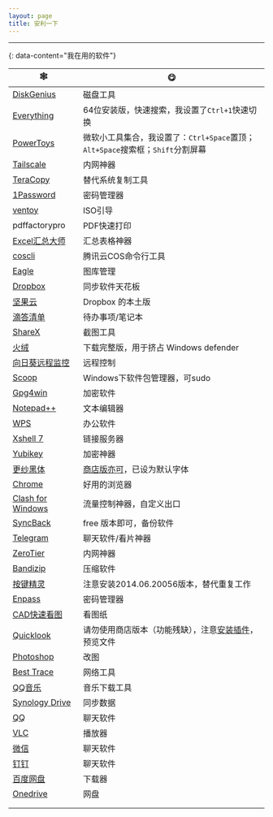 ```yaml
---
layout: page 
title: 安利一下
---
```


---
{: data-content="我在用的软件"}

| 🕸                                                            | 😋                                                            |
| ------------------------------------------------------------ | ------------------------------------------------------------ |
| [DiskGenius](https://www.diskgenius.cn/download.php)         | 磁盘工具                                                     |
| [Everything](https://www.voidtools.com/zh-cn/downloads/)     | 64位安装版，快速搜索，我设置了`Ctrl+1`快速切换               |
| [PowerToys](https://github.com/microsoft/PowerToys/releases) | 微软小工具集合，我设置了：`Ctrl+Space`置顶；`Alt+Space`搜索框；`Shift`分割屏幕 |
| [Tailscale](https://tailscale.com/download)                  | 内网神器                                                     |
| [TeraCopy](https://www.codesector.com/downloads)             | 替代系统复制工具                                             |
| [1Password](https://1password.com/downloads/windows/)        | 密码管理器                                                   |
| [ventoy](https://www.ventoy.net/cn/download.html)            | ISO引导                                                      |
| pdffactorypro                                                | PDF快速打印                                                  |
| [Excel汇总大师](http://www.ffcell.com/home/excelsummary.aspx) | 汇总表格神器                                                 |
| [coscli](https://github.com/tencentyun/coscli/releases)      | 腾讯云COS命令行工具                                          |
| [Eagle](https://cn.eagle.cool/download)                      | 图库管理                                                     |
| [Dropbox](https://www.dropbox.com/install)                   | 同步软件天花板                                               |
| [坚果云](https://www.jianguoyun.com/s/downloads)             | Dropbox 的本土版                                             |
| [滴答清单](https://dida365.com/about/download)               | 待办事项/笔记本                                              |
| [ShareX](https://getsharex.com/)                             | 截图工具                                                     |
| [火绒](https://www.huorong.cn/)                              | 下载完整版，用于挤占 Windows defender                        |
| [向日葵远程监控](https://sunlogin.oray.com/download)         | 远程控制                                                     |
| [Scoop](https://github.com/ScoopInstaller/Scoop)             | Windows下软件包管理器，可sudo                                |
| [Gpg4win](https://www.gpg4win.org/get-gpg4win.html)          | 加密软件                                                     |
| [Notepad++](https://notepad-plus-plus.org/downloads/)        | 文本编辑器                                                   |
| [WPS](https://www.wps.cn/)                                   | 办公软件                                                     |
| [Xshell 7](https://www.netsarang.com/en/free-for-home-school/) | 链接服务器                                                   |
| [Yubikey](https://www.yubico.com/support/download/)          | 加密神器                                                     |
| [更纱黑体](https://github.com/be5invis/Sarasa-Gothic/releases) | [商店版亦可](https://www.microsoft.com/zh-cn/p/%E6%9B%B4%E7%BA%B1%E9%BB%91%E4%BD%93/9mw0m424ncz7)，已设为默认字体 |
| [Chrome](https://www.google.com/intl/zh-CN/chrome/)          | 好用的浏览器                                                 |
| [Clash for Windows](https://github.com/Fndroid/clash_for_windows_pkg/releases) | 流量控制神器，自定义出口                                     |
| [SyncBack](https://www.2brightsparks.com/freeware/index.html) | free 版本即可，备份软件                                      |
| [Telegram](https://desktop.telegram.org/)                    | 聊天软件/看片神器                                            |
| [ZeroTier](https://www.zerotier.com/download/)               | 内网神器                                                     |
| [Bandizip](https://cn.bandisoft.com/bandizip/)               | 压缩软件                                                     |
| [按键精灵](http://download.myanjian.com/#ajjl)               | 注意安装2014.06.20056版本，替代重复工作                      |
| [Enpass](https://www.enpass.io/downloads/)                   | 密码管理器                                                   |
| [CAD快速看图](https://cad.glodon.com/)                       | 看图纸                                                       |
| [Quicklook](https://github.com/QL-Win/QuickLook/releases)    | 请勿使用商店版本（功能残缺），注意[安装插件](https://github.com/QL-Win/QuickLook/wiki/Available-Plugins)，预览文件 |
| [Photoshop](https://weibo.com/u/1112829033)                  | 改图                                                         |
| [Best Trace](https://www.ipip.net/product/client.html)       | 网络工具                                                     |
| [QQ音乐](https://y.qq.com/download/index.html)               | 音乐下载工具                                                 |
| [Synology Drive](https://www.synology.cn/zh-cn/support/download/DS220+?version=7.0#utilities) | 同步数据                                                     |
| [QQ](https://im.qq.com/pcqq)                                 | 聊天软件                                                     |
| [VLC](https://www.videolan.org/index.zh.html)                | 播放器                                                       |
| [微信](https://pc.weixin.qq.com/)                            | 聊天软件                                                     |
| [钉钉](https://page.dingtalk.com/wow/z/dingtalk/default/dddownload-index) | 聊天软件                                                     |
| [百度网盘](https://pan.baidu.com/download)                   | 下载器                                                       |
| [Onedrive](https://www.microsoft.com/zh-cn/microsoft-365/onedrive/download) | 网盘                                                         |
|                                                              |                                                              |
|                                                              |                                                              |
